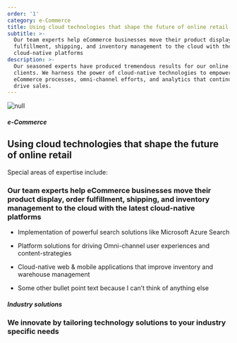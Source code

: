 ```yaml
---
order: '1'
category: e-Commerce
title: Using cloud technologies that shape the future of online retail
subtitle: >-
  Our team experts help eCommerce businesses move their product display, order
  fulfillment, shipping, and inventory management to the cloud with the latest
  cloud-native platforms
description: >-
  Our seasoned experts have produced tremendous results for our online retail
  clients. We harness the power of cloud-native technologies to empower lean
  eCommerce processes, omni-channel efforts, and analytics that continue to
  drive sales.
---
```

![null](/images/uploads/ecommerce-industry-hero.svg)

##### e-Commerce

## Using cloud technologies that shape the future of online retail
Special areas of expertise include:

### Our team experts help eCommerce businesses move their product display, order fulfillment, shipping, and inventory management to the cloud with the latest cloud-native platforms

* Implementation of powerful search solutions like Microsoft Azure Search

* Platform solutions for driving Omni-channel user experiences and
content-strategies

* Cloud-native web & mobile applications that improve inventory and warehouse
management

* Some other bullet point text because I can’t think of anything else

##### Industry solutions

### We innovate by tailoring technology solutions to your industry specific needs
